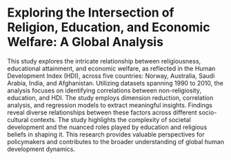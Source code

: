# Exploring the Intersection of Religion, Education, and Economic Welfare: A Global Analysis
This study explores the intricate relationship between religiousness, educational attainment, and economic welfare, as reflected in the Human Development Index (HDI), across five countries: Norway, Australia, Saudi Arabia, India, and Afghanistan. Utilizing datasets spanning 1990 to 2010, the analysis focuses on identifying correlations between non-religiosity, education, and HDI. The study employs dimension reduction, correlation analysis, and regression models to extract meaningful insights. Findings reveal diverse relationships between these factors across different socio-cultural contexts. The study highlights the complexity of societal development and the nuanced roles played by education and religious beliefs in shaping it. This research provides valuable perspectives for policymakers and contributes to the broader understanding of global human development dynamics.
